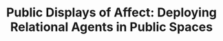 ---
name: "Public Displays Of Affect Deploying Relational"
title: "Public Displays of Affect: Deploying Relational Agents in Public Spaces"
project: "Tinker: A Relational Guide for the Boston Museum of Science"
event: "CHI'08 Extended Abstracts."
authors:
- name: "Bickmore, T."
- name: "Pfeifer, L."
- name: "Schulman, D."
- name: "Perera, S."
- name: "Senanayake, C."
- name: "Nazmi, I."
year: 2008
resources:
- name: "CHI08-MOS"
  src: "CHI08-MOS.pdf"
external_url: null
draft: false 
headless: true
---